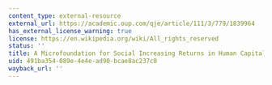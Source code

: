 ```yaml
---
content_type: external-resource
external_url: https://academic.oup.com/qje/article/111/3/779/1839964
has_external_license_warning: true
license: https://en.wikipedia.org/wiki/All_rights_reserved
status: ''
title: A Microfoundation for Social Increasing Returns in Human Capital Accumulation
uid: 491ba354-089e-4e4e-ad90-bcae8ac237c0
wayback_url: ''
---
```

